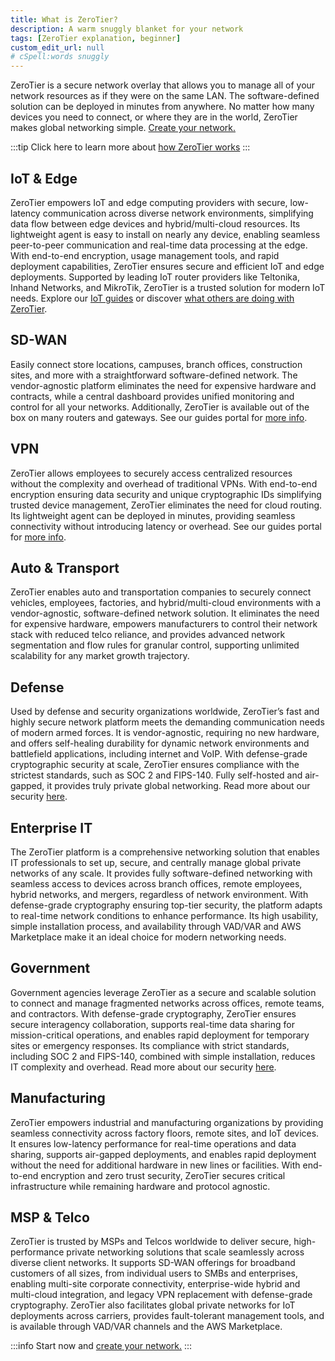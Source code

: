 ```yaml
---
title: What is ZeroTier?
description: A warm snuggly blanket for your network
tags: [ZeroTier explanation, beginner]
custom_edit_url: null
# cSpell:words snuggly
---
```


ZeroTier is a secure network overlay that allows you to manage all of your network resources as if they were on the same LAN. The software-defined solution can be deployed in minutes from anywhere. No matter how many devices you need to connect, or where they are in the world, ZeroTier makes global networking simple. [Create your network.](start.md)

:::tip
Click here to learn more about [how ZeroTier works](/zerotier)
:::

## IoT & Edge

ZeroTier empowers IoT and edge computing providers with secure, low-latency communication across diverse network environments, simplifying data flow between edge devices and hybrid/multi-cloud resources. Its lightweight agent is easy to install on nearly any device, enabling seamless peer-to-peer communication and real-time data processing at the edge. With end-to-end encryption, usage management tools, and rapid deployment capabilities, ZeroTier ensures secure and efficient IoT and edge deployments. Supported by leading IoT router providers like Teltonika, Inhand Networks, and MikroTik, ZeroTier is a trusted solution for modern IoT needs. Explore our [IoT guides](/iot) or discover [what others are doing with ZeroTier](/awesome.md).

## SD-WAN

Easily connect store locations, campuses, branch offices, construction sites, and more with a straightforward software-defined network. The vendor-agnostic platform eliminates the need for expensive hardware and contracts, while a central dashboard provides unified monitoring and control for all your networks. Additionally, ZeroTier is available out of the box on many routers and gateways. See our guides portal for [more info](/guides).

## VPN

ZeroTier allows employees to securely access centralized resources without the complexity and overhead of traditional VPNs. With end-to-end encryption ensuring data security and unique cryptographic IDs simplifying trusted device management, ZeroTier eliminates the need for cloud routing. Its lightweight agent can be deployed in minutes, providing seamless connectivity without introducing latency or overhead. See our guides portal for [more info](/guides).

## Auto & Transport

ZeroTier enables auto and transportation companies to securely connect vehicles, employees, factories, and hybrid/multi-cloud environments with a vendor-agnostic, software-defined network solution. It eliminates the need for expensive hardware, empowers manufacturers to control their network stack with reduced telco reliance, and provides advanced network segmentation and flow rules for granular control, supporting unlimited scalability for any market growth trajectory.

## Defense

Used by defense and security organizations worldwide, ZeroTier’s fast and highly secure network platform meets the demanding communication needs of modern armed forces. It is vendor-agnostic, requiring no new hardware, and offers self-healing durability for dynamic network environments and battlefield applications, including internet and VoIP. With defense-grade cryptographic security at scale, ZeroTier ensures compliance with the strictest standards, such as SOC 2 and FIPS-140. Fully self-hosted and air-gapped, it provides truly private global networking. Read more about our security [here](/security.md).

## Enterprise IT

The ZeroTier platform is a comprehensive networking solution that enables IT professionals to set up, secure, and centrally manage global private networks of any scale. It provides fully software-defined networking with seamless access to devices across branch offices, remote employees, hybrid networks, and mergers, regardless of network environment. With defense-grade cryptography ensuring top-tier security, the platform adapts to real-time network conditions to enhance performance. Its high usability, simple installation process, and availability through VAD/VAR and AWS Marketplace make it an ideal choice for modern networking needs.

## Government

Government agencies leverage ZeroTier as a secure and scalable solution to connect and manage fragmented networks across offices, remote teams, and contractors. With defense-grade cryptography, ZeroTier ensures secure interagency collaboration, supports real-time data sharing for mission-critical operations, and enables rapid deployment for temporary sites or emergency responses. Its compliance with strict standards, including SOC 2 and FIPS-140, combined with simple installation, reduces IT complexity and overhead. Read more about our security [here](/security.md).

## Manufacturing

ZeroTier empowers industrial and manufacturing organizations by providing seamless connectivity across factory floors, remote sites, and IoT devices. It ensures low-latency performance for real-time operations and data sharing, supports air-gapped deployments, and enables rapid deployment without the need for additional hardware in new lines or facilities. With end-to-end encryption and zero trust security, ZeroTier secures critical infrastructure while remaining hardware and protocol agnostic.

## MSP & Telco

ZeroTier is trusted by MSPs and Telcos worldwide to deliver secure, high-performance private networking solutions that scale seamlessly across diverse client networks. It supports SD-WAN offerings for broadband customers of all sizes, from individual users to SMBs and enterprises, enabling multi-site corporate connectivity, enterprise-wide hybrid and multi-cloud integration, and legacy VPN replacement with defense-grade cryptography. ZeroTier also facilitates global private networks for IoT deployments across carriers, provides fault-tolerant management tools, and is available through VAD/VAR channels and the AWS Marketplace.

:::info
Start now and [create your network.](start.md)
:::
